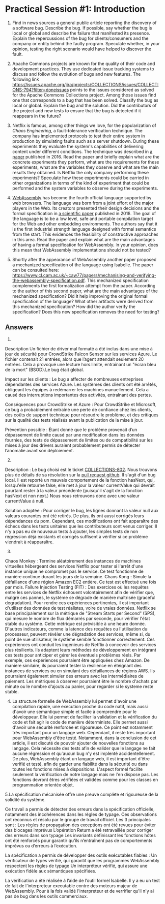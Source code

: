 # Practical Session #1: Introduction

1. Find in news sources a general public article reporting the discovery of a software bug. Describe the bug. If possible, say whether the bug is local or global and describe the failure that manifested its presence. Explain the repercussions of the bug for clients/consumers and the company or entity behind the faulty program. Speculate whether, in your opinion, testing the right scenario would have helped to discover the fault.

2. Apache Commons projects are known for the quality of their code and development practices. They use dedicated issue tracking systems to discuss and follow the evolution of bugs and new features. The following link https://issues.apache.org/jira/projects/COLLECTIONS/issues/COLLECTIONS-794?filter=doneissues points to the issues considered as solved for the Apache Commons Collections project. Among those issues find one that corresponds to a bug that has been solved. Classify the bug as local or global. Explain the bug and the solution. Did the contributors of the project add new tests to ensure that the bug is detected if it reappears in the future?

3. Netflix is famous, among other things we love, for the popularization of *Chaos Engineering*, a fault-tolerance verification technique. The company has implemented protocols to test their entire system in production by simulating faults such as a server shutdown. During these experiments they evaluate the system's capabilities of delivering content under different conditions. The technique was described in [a paper](https://arxiv.org/ftp/arxiv/papers/1702/1702.05843.pdf) published in 2016. Read the paper and briefly explain what are the concrete experiments they perform, what are the requirements for these experiments, what are the variables they observe and what are the main results they obtained. Is Netflix the only company performing these experiments? Speculate how these experiments could be carried in other organizations in terms of the kind of experiment that could be performed and the system variables to observe during the experiments.

4. [WebAssembly](https://webassembly.org/) has become the fourth official language supported by web browsers. The language was born from a joint effort of the major players in the Web. Its creators presented their design decisions and the formal specification in [a scientific paper](https://people.mpi-sws.org/~rossberg/papers/Haas,%20Rossberg,%20Schuff,%20Titzer,%20Gohman,%20Wagner,%20Zakai,%20Bastien,%20Holman%20-%20Bringing%20the%20Web%20up%20to%20Speed%20with%20WebAssembly.pdf) published in 2018. The goal of the language is to be a low level, safe and portable compilation target for the Web and other embedding environments. The authors say that it is the first industrial strength language designed with formal semantics from the start. This evidences the feasibility of constructive approaches in this area. Read the paper and explain what are the main advantages of having a formal specification for WebAssembly. In your opinion, does this mean that WebAssembly implementations should not be tested? 

5.  Shortly after the appearance of WebAssembly another paper proposed a mechanized specification of the language using Isabelle. The paper can be consulted here: https://www.cl.cam.ac.uk/~caw77/papers/mechanising-and-verifying-the-webassembly-specification.pdf. This mechanized specification complements the first formalization attempt from the paper. According to the author of this second paper, what are the main advantages of the mechanized specification? Did it help improving the original formal specification of the language? What other artifacts were derived from this mechanized specification? How did the author verify the specification? Does this new specification removes the need for testing?

## Answers

1.
Description
Un fichier de driver mal formaté a été inclus dans une mise à jour de sécurité pour CrowdStrike Falcon Sensor sur les services Azure. Le fichier contenait 21 entrées, alors que l’agent attendait seulement 20 entrées. Cela a provoqué une lecture hors limite, entraînant un "écran bleu de la mort" (BSOD).Le bug était global.

Impact sur les clients :
Le bug a affecter de nombreuses entreprises dépendantes des services Azure. Les systèmes des clients ont été arrêtés, obligeant les équipes à redémarrer les machines manuellement. Cela a causé des interruptions importantes des activités, entraînant des pertes.

Conséquences pour CrowdStrike et Azure :
Pour CrowdStrike et Microsoft, ce bug a probablement entraîné une perte de confiance chez les clients, des coûts de support technique pour résoudre le problème, et des critiques sur la qualité des tests réalisés avant la publication de la mise à jour.

Prévention possible :
Étant donné que le problème provenait d’un dépassement de limite causé par une modification dans les données fournies, des tests de dépassement de limites ou de compatibilité sur les mises à jour des drivers auraient probablement permis de détecter l’anomalie avant son déploiement.

2.
Description :
Le bug choisi est le ticket [COLLECTIONS-802](https://issues.apache.org/jira/browse/COLLECTIONS-802). Nous trouvons plus de détails de sa résolution sur la [pull request github](https://github.com/apache/commons-collections/pull/300).
Il s'agit d'un bug local. Il est reporté un mauvais comportement
de la fonction hasNext, qui, lorsqu'elle retourne false, elle met à jour la valeur currentValue qui devrait pourtant rester à la valeur précédente (puisqu'il s'agit de la fonction hasNext et non next.) Nous nous retrouvons donc avec une valeur currentValue à null. 

Solution adoptée : 
Pour corriger le bug, les lignes donnant la valeur null aux valeurs courantes ont été retirés. De plus, ils ont aussi corrigés leurs dépendances du pom. Cependant, ces modifications ont fait apparaître des échecs dans les tests unitaires que les contributeurs sont venus corriger. 
Il n'y a pas eu de nouveaux tests à ajouter, les simples tests de non régression déjà existants et corrigés suffisent à vérifier si ce problème viendrait à réapparaître.

3.
Chaos Monkey : Termine aléatoirement des instances de machines virtuelles hébergeant des services Netflix pour tester si l'arrêt d'une instance unique ne compromet pas le service. Ce test fonctionne de manière continue durant les jours de la semaine.
Chaos Kong : Simule la défaillance d'une région Amazon EC2 entière. Ce test est effectué une fois par mois.
Failure Injection Testing (FIT) : Des exercices où les requêtes entre les services de Netflix échouent volontairement afin de vérifier que, malgré ces pannes, le système se dégrade de manière maîtrisée (graceful degradation).
Pour rendre ces expériences pertinentes, il est important d'utiliser des données de test réalistes, voire de vraies données.
Netflix se base principalement sur la métrique de "Stream Starts per Second" (SPS), qui mesure le nombre de flux démarrés par seconde, pour vérifier l'état stable du système. Cette métrique est prévisible à une heure donnée. D'autres indicateurs, comme la latence des requêtes ou l'utilisation du processeur, peuvent révéler une dégradation des services, même si, du point de vue utilisateur, le système semble fonctionner correctement.
Ces expériences ont conduit les ingénieurs de Netflix à concevoir des services plus résilients. Ils adaptent leurs méthodes de développement en intégrant ces tests pour anticiper et gérer les éventuels problèmes réels.
Par exemple, ces expériences pourraient être appliquées chez Amazon. De manière similaire, ils pourraient tester la résilience en éteignant des instances de services ou en simulant des défaillances de régions AWS. Ils pourraient également simuler des erreurs avec les intermédiaires de paiement. Les métriques à observer pourraient être le nombre d'achats par minute ou le nombre d'ajouts au panier, pour regarder si le systeme reste stable.

4. La structure formelle de WebAssembly lui permet d'avoir une compilation rapide, une execution proche du code natif, mais aussi d'avoir une sémantique simple et facile à comprendre pour le développeur. Elle lui permet de faciliter la validation et la vérification du code et fait agir le code de manière déterministe. Elle permet aussi d'avoir une sécurité renforcée et rigoureuse. Ce point est notamment très important pour un langage web. Cependant, il reste très important pour WebAssembly d'être testé. Notamment, dans la conclusion de cet article, il est discuté de pouvoir ajouter de nouvelles fonctions au langage. Cela nécessite des tests afin de valider que le langage ne fait aucune régression et qu'aucun bug n'y est implenté accidentellement. De plus, WebAssembly étant un langage web, il est important d'être verifié et testé, afin de garder une fiabilité dans la sécurité ou dans toutes les fonctions mises à dispositions. L'aspect formel facilite seulement la vérification de notre langage mais ne l'en dispose pas. Les fonctions devront êtres vérifiées et validées comme pour les classes en programmation orientée objet. 

   
5.La spécification mécanisée offre une preuve complète et rigoureuse de la solidité du système.

Ce travail a permis de détecter des erreurs dans la spécification officielle, notamment des incohérences dans les règles de typage. Ces observations ont reconnus et résolu par le groupe de travail officiel.
Les 3 principales sont :
Les règles de propagation des exceptions ont été revues pour éviter des blocages imprévus
L’opération Return a été retravaillée pour corriger des erreurs dans son typage
Les invariants définissant les fonctions hôtes ont été renforcés pour garantir qu’ils n’entraînent pas de comportements imprévus ou d’erreurs à l’exécution.

La spécification a permis de développer des outils exécutables fiables : 
Un vérificateur de types vérifié, qui garantit que les programmes WebAssembly respectent les règles de typage 
Un interpréteur vérifié, qui assure une exécution fidèle aux sémantiques spécifiées.

La vérification a été réalisée à l’aide de l’outil formel Isabelle. Il y a eu un test de fait de l'interpreteur executable contre des moteurs majeur de WebAssembly. Pour à la fois validé l'interpreteur et de verrifier qu'il n'y ai pas de bug dans les outils commerciaux.  
